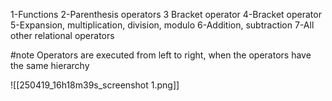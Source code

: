 1-Functions
2-Parenthesis operators
3 Bracket operator
4-Bracket operator
5-Expansion, multiplication, division, modulo
6-Addition, subtraction
7-All other relational operators

#note 
Operators are executed from left to right, when the operators have the same hierarchy


![[250419_16h18m39s_screenshot 1.png]]